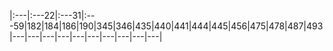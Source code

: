 
|:---|:---22|:---31|:---59|182|184|186|190|345|346|435|440|441|444|445|456|475|478|487|493|---|---|---|---|---|---|---|---|---|---|
